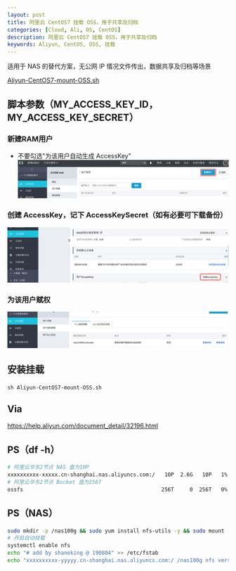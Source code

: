 ```yaml
---
layout: post
title: 阿里云 CentOS7 挂载 OSS，用于共享及归档
categories: [Cloud, Ali, OS, CentOS]
description: 阿里云 CentOS7 挂载 OSS，用于共享及归档
keywords: Aliyun, CentOS, OSS, 挂载
---
```



适用于 NAS 的替代方案，无公网 IP 情况文件传出，数据共享及归档等场景

[Aliyun-CentOS7-mount-OSS.sh](/images/posts/2018/07/aliyun-centos7-mount-oss.sh)

## 脚本参数（MY_ACCESS_KEY_ID，MY_ACCESS_KEY_SECRET）
### 新建RAM用户
- 不要勾选"为该用户自动生成 AccessKey"
![](/images/posts/2018/07/QQ20180722-092649@2x.png)

### 创建 AccessKey，记下 AccessKeySecret（如有必要可下载备份）
![](/images/posts/2018/07/QQ20180722-093116@2x.png)

### 为该用户赋权
![](/images/posts/2018/07/QQ20180722-100908@2x.png)

## 安装挂载
`sh Aliyun-CentOS7-mount-OSS.sh`

## Via
<https://help.aliyun.com/document_detail/32196.html>

## PS（df -h）
```bash
# 阿里云华东2节点 NAS 盘为10P
xxxxxxxxxx-xxxxx.cn-shanghai.nas.aliyuncs.com:/   10P  2.6G   10P   1%
# 阿里云华东2节点 Bucket 盘为256T
ossfs                                            256T     0  256T   0%
```

## PS（NAS）
```bash
sudo mkdir -p /nas100g && sudo yum install nfs-utils -y && sudo mount -t nfs -o vers=4,minorversion=0,noresvport xxxxxxxxxx-yyyyy.cn-shanghai.nas.aliyuncs.com:/ /nas100g
# 开启自动挂载
systemctl enable nfs
echo "# add by shaneking @ 190804" >> /etc/fstab
echo "xxxxxxxxxx-yyyyy.cn-shanghai.nas.aliyuncs.com:/ /nas100g nfs vers=4,minorversion=0,rsize=1048576,wsize=1048576,hard,timeo=600,retrans=2,_netdev,noresvport 0 0" >> /etc/fstab
```
